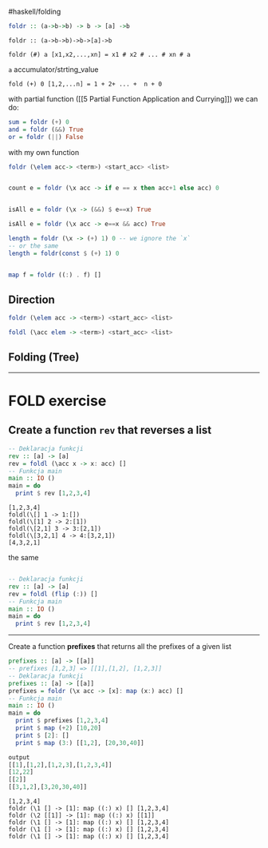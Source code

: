 
#haskell/folding

```haskell
foldr :: (a->b->b) -> b -> [a] ->b

```


`foldr :: (a->b->b)->b->[a]->b`

`foldr (#) a [x1,x2,...,xn] = x1 # x2 # ... # xn # a`

`a` accumulator/strting_value

`fold (+) 0 [1,2,...n] = 1 + 2+ ... +  n + 0`

with partial function ([[5 Partial Function Application and Currying]])
we can do:
```haskell
sum = foldr (+) 0
and = foldr (&&) True
or = foldr (||) False
```

with my own function
```haskell
foldr (\elem acc-> <term>) <start_acc> <list>


count e = foldr (\x acc -> if e == x then acc+1 else acc) 0


isAll e = foldr (\x -> (&&) $ e==x) True

isAll e = foldr (\x acc -> e==x && acc) True
```

```haskell
length = foldr (\x -> (+) 1) 0 -- we ignore the `x` 
-- or the same
length = foldr(const $ (+) 1) 0


map f = foldr ((:) . f) []
```

## Direction

```haskell
foldr (\elem acc -> <term>) <start_acc> <list>

foldl (\acc elem -> <term>) <start_acc> <list>
```

## Folding (Tree)


-------
# FOLD exercise

## Create a function `rev` that reverses a list
```haskell
-- Deklaracja funkcji
rev :: [a] -> [a]
rev = foldl (\acc x -> x: acc) []
-- Funkcja main
main :: IO ()
main = do
  print $ rev [1,2,3,4]
```
```
[1,2,3,4]
foldl(\[] 1 -> 1:[])
foldl(\[1] 2 -> 2:[1])
foldl(\[2,1] 3 -> 3:[2,1])
foldl(\[3,2,1] 4 -> 4:[3,2,1])
[4,3,2,1]
```


the same
```haskell

-- Deklaracja funkcji
rev :: [a] -> [a]
rev = foldl (flip (:)) []
-- Funkcja main
main :: IO ()
main = do
  print $ rev [1,2,3,4]
```

-----
Create a function **prefixes** that returns all the prefixes of a given list
```haskell
prefixes :: [a] -> [[a]]
-- prefixes [1,2,3] => [[1],[1,2], [1,2,3]]
-- Deklaracja funkcji
prefixes :: [a] -> [[a]]
prefixes = foldr (\x acc -> [x]: map (x:) acc) []
-- Funkcja main
main :: IO ()
main = do
  print $ prefixes [1,2,3,4]
  print $ map (+2) [10,20]
  print $ [2]: []
  print $ map (3:) [[1,2], [20,30,40]]

output
[[1],[1,2],[1,2,3],[1,2,3,4]]
[12,22]
[[2]]
[[3,1,2],[3,20,30,40]]
```

```
[1,2,3,4]
foldr (\1 [] -> [1]: map ((:) x) [] [1,2,3,4]
foldr (\2 [[1]] -> [1]: map ((:) x) [[1]] 
foldr (\1 [] -> [1]: map ((:) x) [] [1,2,3,4]
foldr (\1 [] -> [1]: map ((:) x) [] [1,2,3,4]
foldr (\1 [] -> [1]: map ((:) x) [] [1,2,3,4]

















